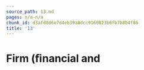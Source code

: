 ```yaml
---
source_path: 13.md
pages: n/a-n/a
chunk_id: d3afd8d6e7d4eb39a8dcc9160823b6fb7b8b4f86
title: '13'
---
```

# Firm (ﬁnancial and
